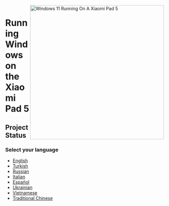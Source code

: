 <img align="right" src="https://raw.githubusercontent.com/erdilS/Port-Windows-11-Xiaomi-Pad-5/main/nabu.png" width="425" alt="Windows 11 Running On A Xiaomi Pad 5">

# Running Windows on the Xiaomi Pad 5

## Project Status

### Select your language

- [English](English/root-guide-en.md)
- [Turkish]()
- [Russian]()
- [Italian]()
- [Español]()
- [Ukrainian]()
- [Vietnamese]()
- [Traditional Chinese]()

